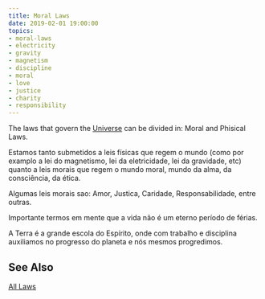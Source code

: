 ```yaml
---
title: Moral Laws
date: 2019-02-01 19:00:00
topics:
- moral-laws
- electricity
- gravity
- magnetism
- discipline
- moral
- love
- justice
- charity
- responsibility
---
```


The laws that govern the [Universe](../universe) can be divided
in: Moral and Phisical Laws.

Estamos tanto submetidos a leis físicas que regem o mundo 
(como por examplo a lei do magnetismo, lei da eletricidade, lei da gravidade, etc)
quanto a leis morais que regem o mundo moral, mundo da alma, 
da consciência, da ética.

Algumas leis morais sao: Amor, Justica, Caridade, Responsabilidade, 
entre outras.

Importante termos em mente que a vida não é um eterno período de férias.

A Terra é a grande escola do Espírito, onde com trabalho e disciplina 
auxiliamos no progresso do planeta e nós mesmos progredimos.

## See Also
[All Laws](/laws)  
